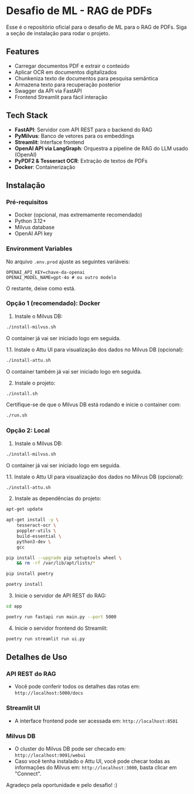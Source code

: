 # Desafio de ML - RAG de PDFs

Esse é o repositório oficial para o desafio de ML para o RAG de PDFs. Siga a seção de instalação para rodar o projeto.

## Features

- Carregar documentos PDF e extrair o conteúdo
- Aplicar OCR em documentos digitalizados
- Chunkeniza texto de documentos para pesquisa semântica
- Armazena texto para recuperação posterior
- Swagger da API via FastAPI
- Frontend Streamlit para fácil interação

## Tech Stack

- **FastAPI**: Servidor com API REST para o backend do RAG
- **PyMilvus**: Banco de vetores para os embeddings
- **Streamlit**: Interface frontend
- **OpenAI API via LangGraph**: Orquestra a pipeline de RAG do LLM usado (OpenAI)
- **PyPDF2 & Tesseract OCR**: Extração de textos de PDFs
- **Docker**: Containerização

## Instalação

### Pré-requisitos

- Docker (opcional, mas extremamente recomendado)
- Python 3.12+
- Milvus database
- OpenAI API key

### Environment Variables

No arquivo `.env.prod` ajuste as seguintes variáveis:

```
OPENAI_API_KEY=chave-da-openai
OPENAI_MODEL_NAME=gpt-4o # ou outro modelo
```

O restante, deixe como está.

### Opção 1 (recomendado): Docker

1. Instale o Milvus DB:

```bash
./install-milvus.sh
```

O container já vai ser iniciado logo em seguida.

1.1. Instale o Attu UI para visualização dos dados no Milvus DB (opcional):

```bash
./install-attu.sh
```

O container também já vai ser iniciado logo em seguida.

2. Instale o projeto:

```bash
./install.sh
```

Certifique-se de que o Milvus DB está rodando e inicie o container com:

```bash
./run.sh
```

### Opção 2: Local

1. Instale o Milvus DB:

```bash
./install-milvus.sh
```

O container já vai ser iniciado logo em seguida.

1.1. Instale o Attu UI para visualização dos dados no Milvus DB (opcional):

```bash
./install-attu.sh
```

2. Instale as dependências do projeto:

```bash
apt-get update

apt-get install -y \
    tesseract-ocr \
    poppler-utils \
    build-essential \
    python3-dev \
    gcc

pip install --upgrade pip setuptools wheel \
    && rm -rf /var/lib/apt/lists/*

pip install poetry
```

```bash
poetry install
```

3. Inicie o servidor de API REST do RAG:

```bash
cd app

poetry run fastapi run main.py --port 5000
```

4. Inicie o servidor frontend do Streamlit:

```bash
poetry run streamlit run ui.py
```

## Detalhes de Uso

### API REST do RAG

- Você pode conferir todos os detalhes das rotas em: `http://localhost:5000/docs`

### Streamlit UI

- A interface frontend pode ser acessada em: `http://localhost:8501`

### Milvus DB

- O cluster do Milvus DB pode ser checado em: `http://localhost:9091/webui`
- Caso você tenha instalado o Attu UI, você pode checar todas as informações do Milvus em: `http://localhost:3000`, basta clicar em "Connect".

Agradeço pela oportunidade e pelo desafio! :)
